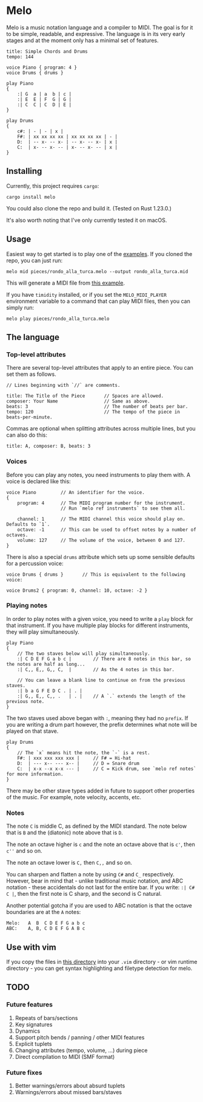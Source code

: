# Melo

Melo is a music notation language and a compiler to MIDI. The goal is for it to be simple, readable, and expressive. The language is in its very early stages and at the moment only has a minimal set of features.

```
title: Simple Chords and Drums
tempo: 144

voice Piano { program: 4 }
voice Drums { drums }

play Piano
{
    :| G  a | a  b | c |
    :| E  E | F  G | G |
    :| C  C | C  D | E |
}

play Drums
{
    c#: | - | - | x |
    F#: | xx xx xx xx | xx xx xx xx | - |
    D:  | -- x- -- x- | -- x- -- x- | x |
    C:  | x- -- x- -- | x- -- x- -- | x |
}
```


## Installing

Currently, this project requires `cargo`:

`cargo install melo`

You could also clone the repo and build it. (Tested on Rust 1.23.0.)

It's also worth noting that I've only currently tested it on macOS.


## Usage

Easiest way to get started is to play one of the [examples](https://github.com/Pirh/melo/tree/master/pieces). If you cloned the repo, you can just run:

`melo mid pieces/rondo_alla_turca.melo --output rondo_alla_turca.mid`

This will generate a MIDI file from [this example](https://github.com/Pirh/melo/blob/master/pieces/rondo_alla_turca.melo).

If you have `timidity` installed, or if you set the `MELO_MIDI_PLAYER` environment variable to a command that can play MIDI files, then you can simply run:

`melo play pieces/rondo_alla_turca.melo`


## The language

### Top-level attributes

There are several top-level attributes that apply to an entire piece. You can set them as follows.

```
// Lines beginning with `//` are comments.

title: The Title of the Piece       // Spaces are allowed.
composer: Your Name                 // Same as above.
beats: 3                            // The number of beats per bar.
tempo: 120                          // The tempo of the piece in beats-per-minute.
```

Commas are optional when splitting attributes across multiple lines, but you can also do this:

```
title: A, composer: B, beats: 3
```

### Voices

Before you can play any notes, you need instruments to play them with. A voice is declared like this:

```
voice Piano         // An identifier for the voice.
{
    program: 4      // The MIDI program number for the instrument.
                    // Run `melo ref instruments` to see them all.

    channel: 1      // The MIDI channel this voice should play on. Defaults to `1`.
    octave: -1      // This can be used to offset notes by a number of octaves.
    volume: 127     // The volume of the voice, between 0 and 127.
}
```

There is also a special `drums` attribute which sets up some sensible defaults for a percussion voice:

```
voice Drums { drums }       // This is equivalent to the following voice:

voice Drums2 { program: 0, channel: 10, octave: -2 }
```

### Playing notes

In order to play notes with a given voice, you need to write a `play` block for that instrument. If you have multiple play blocks for different instruments, they will play simultaneously.

```
play Piano
{
    // The two staves below will play simultaneously.
    :| C D E F G a b c |        // There are 8 notes in this bar, so the notes are half as long...
    :| C,, E,, G,, C,  |        // As the 4 notes in this bar.

    // You can leave a blank line to continue on from the previous staves.
    :| b a G F E D C . | . |
    :| G,, E,, C,, .   | . |    // A `.` extends the length of the previous note.
}
```

The two staves used above began with `:`, meaning they had no `prefix`. If you are writing a drum part however, the prefix determines what note will be played on that stave.

```
play Drums
{
    // The `x` means hit the note, the `-` is a rest.
    F#: | xxx xxx xxx xxx |     // F# = Hi-hat
    D:  | --- x-- --- x-- |     // D = Snare drum
    C:  | x-x --x x-x --- |     // C = Kick drum, see `melo ref notes` for more information.
}
```

There may be other stave types added in future to support other properties of the music. For example, note velocity, accents, etc.


### Notes

The note `C` is middle C, as defined by the MIDI standard. The note below that is `B` and the (diatonic) note above that is `D`.

The note an octave higher is `c` and the note an octave above that is `c'`, then `c''` and so on.

The note an octave lower is `C,` then `C,,` and so on.

You can sharpen and flatten a note by using `C#` and `C_` respectively. However, bear in mind that - unlike traditional music notation, and ABC notation - these accidentals do not last for the entire bar. If you write: `:| C# C |`, then the first note is C sharp, and the second is C natural.

Another potential gotcha if you are used to ABC notation is that the octave boundaries are at the `A` notes:

```
Melo:   A  B  C D E F G a b c
ABC:    A, B, C D E F G A B c
```


## Use with vim

If you copy the files in [this directory](https://github.com/Pirh/melo/tree/master/vim) into your `.vim` directory - or vim runtime directory - you can get syntax highlighting and filetype detection for melo.


## TODO

### Future features

1.  Repeats of bars/sections
2.  Key signatures
3.  Dynamics
4.  Support pitch bends / panning / other MIDI features
5.  Explicit tuplets
6.  Changing attributes (tempo, volume, ...) during piece
7.  Direct compilation to MIDI (SMF format)

### Future fixes

1.  Better warnings/errors about absurd tuplets
2.  Warnings/errors about missed bars/staves

